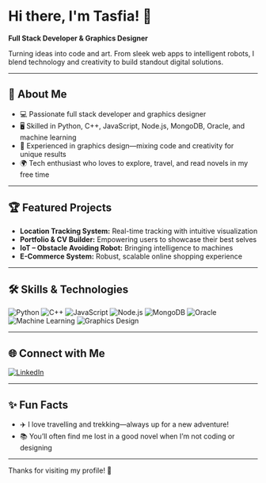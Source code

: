 # Hi there, I'm Tasfia! 👋

**Full Stack Developer & Graphics Designer**

Turning ideas into code and art. From sleek web apps to intelligent robots, I blend technology and creativity to build standout digital solutions.

---

## 🚀 About Me

- 💻 Passionate full stack developer and graphics designer
- 🖥️ Skilled in Python, C++, JavaScript, Node.js, MongoDB, Oracle, and machine learning
- 🎨 Experienced in graphics design—mixing code and creativity for unique results
- 🌍 Tech enthusiast who loves to explore, travel, and read novels in my free time

---

## 🏆 Featured Projects

- **Location Tracking System:** Real-time tracking with intuitive visualization
- **Portfolio & CV Builder:** Empowering users to showcase their best selves
- **IoT – Obstacle Avoiding Robot:** Bringing intelligence to machines
- **E-Commerce System:** Robust, scalable online shopping experience

---

## 🛠️ Skills & Technologies

![Python](https://img.shields.io/badge/-Python-3776AB?logo=python&logoColor=fff)
![C++](https://img.shields.io/badge/-C++-00599C?logo=c%2b%2b&logoColor=fff)
![JavaScript](https://img.shields.io/badge/-JavaScript-F7DF1E?logo=javascript&logoColor=222)
![Node.js](https://img.shields.io/badge/-Node.js-339933?logo=node.js&logoColor=fff)
![MongoDB](https://img.shields.io/badge/-MongoDB-47A248?logo=mongodb&logoColor=fff)
![Oracle](https://img.shields.io/badge/-Oracle-F80000?logo=oracle&logoColor=fff)
![Machine Learning](https://img.shields.io/badge/-Machine%20Learning-FF6F00?logo=google&logoColor=fff)
![Graphics Design](https://img.shields.io/badge/-Graphics%20Design-E34F26?logo=adobe&logoColor=fff)

---

## 🌐 Connect with Me

[![LinkedIn](https://img.shields.io/badge/-LinkedIn-0077B5?logo=linkedin&logoColor=fff)](https://www.linkedin.com/in/tasfia-islam-15a876219)

---

## ✨ Fun Facts

- ✈️ I love travelling and trekking—always up for a new adventure!
- 📚 You’ll often find me lost in a good novel when I’m not coding or designing

---

Thanks for visiting my profile! 🚀
